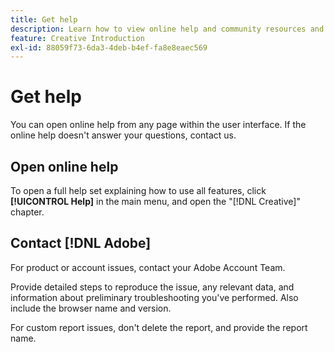 ```yaml
---
title: Get help
description: Learn how to view online help and community resources and how to get technical support.
feature: Creative Introduction
exl-id: 88059f73-6da3-4deb-b4ef-fa8e8eaec569
---
```

# Get help

<!-- Can remove this page when we move this into DSP help -->

You can open online help from any page within the user interface. If the online help doesn't answer your questions, contact us.

## Open online help

To open a full help set explaining how to use all features, click **[!UICONTROL Help]** in the main menu, and open the "[!DNL Creative]" chapter. 

<!--
## Ask the Adobe Advertising community

Look for answers to your questions in the [Adobe Advertising community forums](https://experienceleaguecommunities.adobe.com/t5/adobe-advertising/ct-p/adobe-advertising-cloud-community).
-->

## Contact [!DNL Adobe]

For product or account issues, contact your Adobe Account Team.

Provide detailed steps to reproduce the issue, any relevant data, and information about preliminary troubleshooting you've performed. Also include the browser name and version.

For custom report issues, don't delete the report, and provide the report name.
